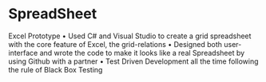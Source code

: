 # SpreadSheet
Excel Prototype 
•	Used C# and Visual Studio to create a grid spreadsheet with the core feature of Excel, the grid-relations
•	Designed both user-interface and wrote the code to make it looks like a real Spreadsheet by using Github with a partner
•	Test Driven Development all the time following the rule of Black Box Testing
